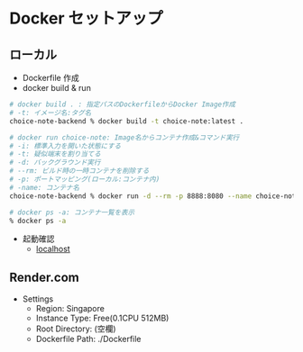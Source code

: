 # Docker セットアップ

## ローカル

- Dockerfile 作成
- docker build & run

```zsh
# docker build . : 指定パスのDockerfileからDocker Image作成
# -t: イメージ名:タグ名
choice-note-backend % docker build -t choice-note:latest .

# docker run choice-note: Image名からコンテナ作成&コマンド実行
# -i: 標準入力を開いた状態にする
# -t: 疑似端末を割り当てる
# -d: バックグラウンド実行
# --rm: ビルド時の一時コンテナを削除する
# -p: ポートマッピング(ローカル:コンテナ内)
# -name: コンテナ名
choice-note-backend % docker run -d --rm -p 8888:8080 --name choice-note-backend choice-note

# docker ps -a: コンテナ一覧を表示
% docker ps -a
```

- 起動確認
  - [localhost](http://localhost:8080/weatherforecast)

## Render.com

- Settings
  - Region: Singapore
  - Instance Type: Free(0.1CPU 512MB)
  - Root Directory: (空欄)
  - Dockerfile Path: ./Dockerfile
